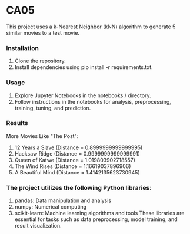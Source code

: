 # CA05
This project uses a k-Nearest Neighbor (kNN) algorithm to generate 5 similar movies to a test movie.

### Installation
1. Clone the repository.
2. Install dependencies using pip install -r requirements.txt.

### Usage
1. Explore Jupyter Notebooks in the notebooks / directory.
2. Follow instructions in the notebooks for analysis, preprocessing, training, tuning, and prediction.

### Results
More Movies Like "The Post":  
1. 12 Years a Slave (Distance = 0.8999999999999995)  
2. Hacksaw Ridge (Distance = 0.9999999999999991)  
3. Queen of Katwe (Distance = 1.019803902718557)  
4. The Wind Rises (Distance = 1.16619037896906)  
5. A Beautiful Mind (Distance = 1.4142135623730945)  

### The project utilizes the following Python libraries:
1. pandas: Data manipulation and analysis
2. numpy: Numerical computing
3. scikit-learn: Machine learning algorithms and tools
These libraries are essential for tasks such as data preprocessing, model training, and result visualization.

